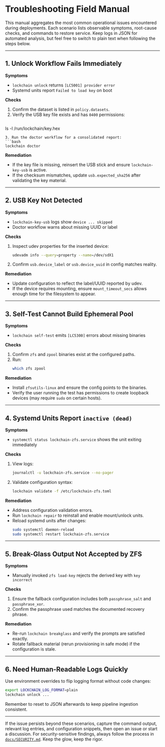 # Troubleshooting Field Manual

This manual aggregates the most common operational issues encountered during deployments. Each scenario lists observable symptoms, root-cause checks, and commands to restore service. Keep logs in JSON for automated analysis, but feel free to switch to plain text when following the steps below.

---

## 1. Unlock Workflow Fails Immediately

**Symptoms**
- `lockchain unlock` returns `[LC5001] provider error`
- Systemd units report `Failed to load key` on boot

**Checks**
1. Confirm the dataset is listed in `policy.datasets`.
2. Verify the USB key file exists and has `0400` permissions:
   ```bash
  ls -l /run/lockchain/key.hex
   ```
3. Run the doctor workflow for a consolidated report:
   ```bash
   lockchain doctor
   ```

**Remediation**
- If the key file is missing, reinsert the USB stick and ensure `lockchain-key-usb` is active.
- If the checksum mismatches, update `usb.expected_sha256` after validating the key material.

---

## 2. USB Key Not Detected

**Symptoms**
- `lockchain-key-usb` logs show `device ... skipped`
- Doctor workflow warns about missing UUID or label

**Checks**
1. Inspect udev properties for the inserted device:
   ```bash
   udevadm info --query=property --name=/dev/sdX1
   ```
2. Confirm `usb.device_label` or `usb.device_uuid` in config matches reality.

**Remediation**
- Update configuration to reflect the label/UUID reported by udev.
- If the device requires mounting, ensure `mount_timeout_secs` allows enough time for the filesystem to appear.

---

## 3. Self-Test Cannot Build Ephemeral Pool

**Symptoms**
- `lockchain self-test` emits `[LC5300]` errors about missing binaries

**Checks**
1. Confirm `zfs` and `zpool` binaries exist at the configured paths.
2. Run:
   ```bash
   which zfs zpool
   ```

**Remediation**
- Install `zfsutils-linux` and ensure the config points to the binaries.
- Verify the user running the test has permissions to create loopback devices (may require `sudo` on certain hosts).

---

## 4. Systemd Units Report `inactive (dead)`

**Symptoms**
- `systemctl status lockchain-zfs.service` shows the unit exiting immediately

**Checks**
1. View logs:
   ```bash
   journalctl -u lockchain-zfs.service --no-pager
   ```
2. Validate configuration syntax:
   ```bash
   lockchain validate -f /etc/lockchain-zfs.toml
   ```

**Remediation**
- Address configuration validation errors.
- Run `lockchain repair` to reinstall and enable mount/unlock units.
- Reload systemd units after changes:
  ```bash
  sudo systemctl daemon-reload
  sudo systemctl restart lockchain-zfs.service
  ```

---

## 5. Break-Glass Output Not Accepted by ZFS

**Symptoms**
- Manually invoked `zfs load-key` rejects the derived key with `key incorrect`

**Checks**
1. Ensure the fallback configuration includes both `passphrase_salt` and `passphrase_xor`.
2. Confirm the passphrase used matches the documented recovery phrase.

**Remediation**
- Re-run `lockchain breakglass` and verify the prompts are satisfied exactly.
- Rotate fallback material (rerun provisioning in safe mode) if the configuration is stale.

---

## 6. Need Human-Readable Logs Quickly

Use environment overrides to flip logging format without code changes:
```bash
export LOCKCHAIN_LOG_FORMAT=plain
lockchain unlock ...
```
Remember to reset to JSON afterwards to keep pipeline ingestion consistent.

---

If the issue persists beyond these scenarios, capture the command output, relevant log entries, and configuration snippets, then open an issue or start a discussion. For security-sensitive findings, always follow the process in [`docs/SECURITY.md`](SECURITY.md). Keep the glow, keep the rigor.
